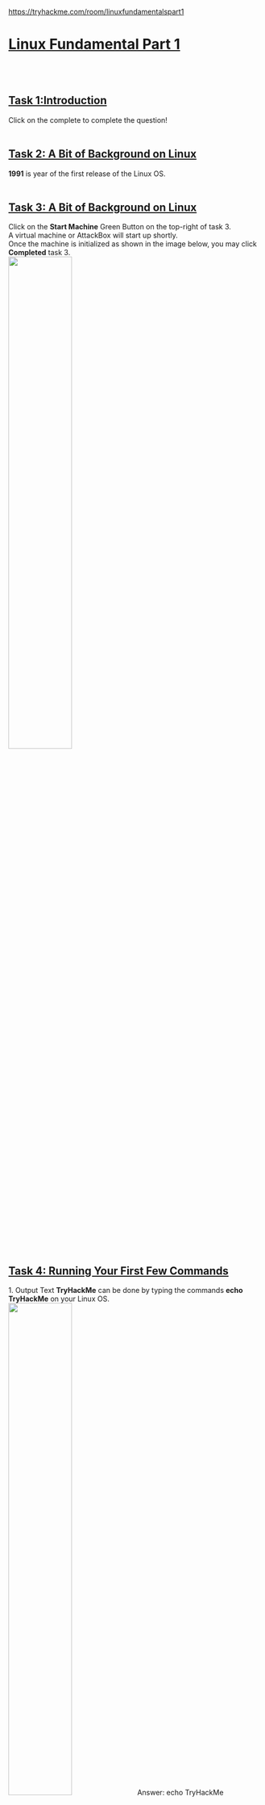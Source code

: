 https://tryhackme.com/room/linuxfundamentalspart1<br>
<h1><ins><b>Linux Fundamental Part 1</b></ins></h1><br>
<br>

<h2><ins><b>Task 1:Introduction</b></ins><br></h2>
Click on the complete to complete the question!<br><br>


<h2><ins><b>Task 2: A Bit of Background on Linux</b></ins><br></h2>
<b>1991</b> is year of the first release of the Linux OS.<br><br>


<h2><ins><b>Task 3: A Bit of Background on Linux</b></ins><br></h2>
Click on the <b>Start Machine</b> Green Button on the top-right of task 3.<br>
A virtual machine or AttackBox will start up shortly. <br>
Once the machine is initialized as shown in the image below, you may click <b>Completed</b> task 3.<br>
<img src=https://user-images.githubusercontent.com/78288358/165329288-348f7bf1-0ed8-4ffd-9ad9-0e69934409ff.png style="width:50%; height:50%;"><br><br>


<h2><ins><b>Task 4: Running Your First Few Commands</b></ins><br></h2>
1. Output Text <b>TryHackMe</b> can be done by typing the commands <b>echo TryHackMe</b> on your Linux OS.<br>
<img src=https://user-images.githubusercontent.com/78288358/165330183-2198e9a6-ec26-4a2e-85a3-bcfd670e3bee.png style="width:50%; height:50%;">
Answer: echo TryHackMe <br><br>
2. Typing <b>whoami</b> as the command in Linux will show your current username that logged in in the deployed Linux machine.<br>
<img src=https://user-images.githubusercontent.com/78288358/165330534-574ed0bf-b77e-441c-a69a-e80a70d453e8.png style="width:50%; height:50%;">
Answer: TryHackMe <br><br><br>


<h2><ins><b>Task 5: Interacting with The File System</b></ins><br></h2>
1.<b>ls</b> command to show the files and folder that inside of the current working directory
<img src=https://user-images.githubusercontent.com/78288358/165428908-33a4ec1d-14a8-4527-8d79-29b5bdb3f6a3.png style="width:50%; height:50%;">
Answer: 4 <br><br>
2. <b>cd "name of the folder"</b> to redirect to the folder directory. 
<br> Type <b>ls</b> command again to show the files and folders inside of that current working directory.<br>
<b>cd ..</b> command to get back to previous directory
<img src=https://user-images.githubusercontent.com/78288358/165429188-26662dc5-2b06-42f2-a915-d91f8320928f.png style="width:50%; height:50%;">
Answer: folder4 <br><br>
3. <b>cat "name of the file"</b> to read the file. <br>
<img src=https://user-images.githubusercontent.com/78288358/165429785-e8f76fcd-0f61-4576-98fa-cc55511e8bb3.png style="width:50%; height:50%;">
Answer: Hello World! <br><br>
4. <b>pwd</b> command to print the full path of current working directory.<br>
<img src=https://user-images.githubusercontent.com/78288358/165429981-320bdc52-911b-4153-b6ba-a3482df9bb51.png style="width:50%; height:50%;">
Answer: /home/tryhackme/folder4 <br><br><br>


<h2><ins><b>Task 6: Searching for Files</b></ins><br></h2>
1. <b>grep "the words you want to find in the file" "file name"</b> command to search the specific words you want in the file<br>
<img src=https://user-images.githubusercontent.com/78288358/165430476-d08cb6ab-e8cc-4e99-b43f-b83f9569c704.png style="width:50%; height:50%;">
Answer: THM{ACCESS} <br><br>
2. Click on the completed <br><br><br>


<h2><ins><b>Task 7: An Introduction to Shell Operators</b></ins><br></h2>
1.<b>&</b> command allow the program to run on background<br>
Answer: & <br><br>
2.<b>echo "new content" > "file name of the file that content you want to be replaced"</b>command allow you to replace the content inside the file<br>
<img src=https://user-images.githubusercontent.com/78288358/165440755-cbf20203-9f74-4b27-a63d-1df32a40b85c.png style="width:50%; height:50%;">
Answer: echo passwords > password123 <br><br>
3.<b>echo "new content" >> "file name"</b> command will allow you to add content inside the file without replacing the old content.<br>
<img src=https://user-images.githubusercontent.com/78288358/165440958-b28368c3-a92c-4b10-ad22-f13bffe93881.png style="width:50%; height:50%;">
Answer: echo tryhackme >> passwords <br><br><br>


<h2>Next will be proceed to Linux Fundamental Part 2</h2>
                                                           





